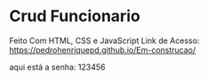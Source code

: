 # Crud Funcionario 

Feito Com HTML, CSS e JavaScript
 Link de Acesso:  https://pedrohenriquepd.github.io/Em-construcao/
 
 aqui está a senha: 123456
